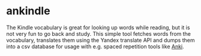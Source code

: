 # ankindle
The Kindle vocabulary is great for looking up words while reading, but it is
not very fun to go back and study. This simple tool fetches words from the
vocabulary, translates them using the Yandex translate API and dumps them into
a csv database for usage with e.g. spaced repetition tools like
[Anki](http://ankisrs.net).
